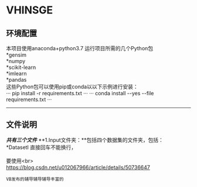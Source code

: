 # VHINSGE

## 环境配置

本项目使用anaconda+python3.7
运行项目所需的几个Python包<br>
*gensim<br>
*numpy<br>
*scikit-learn<br>
*imlearn<br>
*pandas<br>
这些Python包可以使用pip或conda以以下示例进行安装：<br>
···
pip install -r requirements.txt
···
···
conda install --yes --file requirements.txt
···

***
## 文件说明
***共有三个文件***
**1.Input文件夹：**包括四个数据集的文件夹，包括：<br>
*DatasetⅠ
直接回车不能换行，<br>  
要使用\<br> <br>
https://blog.csdn.net/u012067966/article/details/50736647
  
    VB发布的辅导辅导辅导丰富的  
